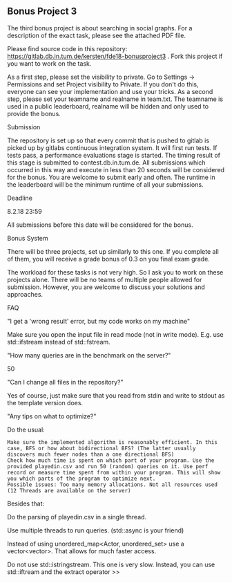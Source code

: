 ## Bonus Project 3

The third bonus project is about searching in social graphs. For a description of the exact task, please see the attached PDF file.

Please find source code in this repository: https://gitlab.db.in.tum.de/kersten/fde18-bonusproject3 . Fork this project if you want to work on the task.

As a first step, please set the visibility to private. Go to Settings -> Permissions and set Project visibility to Private. If you don't do this, everyone can see your implementation and use your tricks.
As a second step, please set your teamname and realname in team.txt. The teamname is used in a public leaderboard, realname will be hidden and only used to provide the bonus.

Submission

The repository is set up so that every commit that is pushed to gitlab is picked up by gitlabs continuous integration system. It will first run tests. If tests pass, a performance evaluations stage is started. The timing result of this stage is submitted to contest.db.in.tum.de. All submissions which occurred in this way and execute in less than 20 seconds will be considered for the bonus. You are welcome to submit early and often. The runtime in the leaderboard will be the minimum runtime of all your submissions.

Deadline

8.2.18 23:59

All submissions before this date will be considered for the bonus.

Bonus System

There will be three projects, set up similarly to this one. If you complete all of them, you will receive a grade bonus of 0.3 on you final exam grade.

The workload for these tasks is not very high. So I ask you to work on these projects alone. There will be no teams of multiple people allowed for submission. However, you are welcome to discuss your solutions and approaches.

FAQ

"I get a 'wrong result' error, but my code works on my machine"

Make sure you open the input file in read mode (not in write mode). E.g. use std::ifstream instead of std::fstream.

"How many queries are in the benchmark on the server?"

50

"Can I change all files in the repository?"

Yes of course, just make sure that you read from stdin and write to stdout as the template version does.

"Any tips on what to optimize?"

Do the usual:

    Make sure the implemented algorithm is reasonably efficient. In this case, BFS or how about bidirectional BFS? (The latter usually discovers much fewer nodes than a one directional BFS)
    Check how much time is spent on which part of your program. Use the provided playedin.csv and run 50 (random) queries on it. Use perf record or measure time spent from within your program. This will show you which parts of the program to optimize next.
    Possible issues: Too many memory allocations. Not all resources used (12 Threads are available on the server)

Besides that:

Do the parsing of playedin.csv in a single thread.

Use multiple threads to run queries. (std::async is your friend)

Instead of using unordered_map<Actor, unordered_set<Movie>> use a vector<vector<Movie>>. That allows for much faster access.

Do not use std::istringstream. This one is very slow. Instead, you can use std::iftream and the extract operator >>
